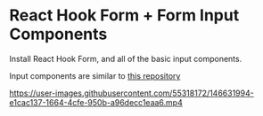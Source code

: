 # React Hook Form + Form Input Components

Install React Hook Form, and all of the basic input components.

Input components are similar to [this repository](https://github.com/flosrn/rhf-input)

https://user-images.githubusercontent.com/55318172/146631994-e1cac137-1664-4cfe-950b-a96decc1eaa6.mp4